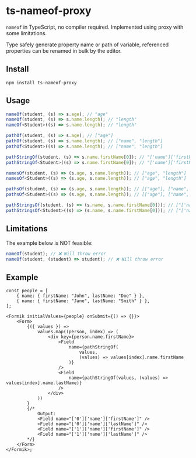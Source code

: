 # ts-nameof-proxy

`nameof` in TypeScript, no compiler required. Implemented using proxy with some limitations.

Type safely generate property name or path of variable, referenced properties can be renamed in bulk by the editor.

## Install

```
npm install ts-nameof-proxy
```

## Usage

```ts
nameOf(student, (s) => s.age); // "age"
nameOf(student, (s) => s.name.length); // "length"
nameOf<Student>((s) => s.name.length); // "length"

pathOf(student, (s) => s.age); // ["age"]
pathOf(student, (s) => s.name.length); // ["name", "length"]
pathOf<Student>((s) => s.name.length); // ["name", "length"]

pathStringOf(student, (s) => s.name.firstName[0]); // "['name']['firstName']['0']"
pathStringOf<Student>((s) => s.name.firstName[0]); // "['name']['firstName']['0']"

namesOf(student, (s) => (s.age, s.name.length)); // ["age", "length"]
namesOf<Student>((s) => (s.age, s.name.length)); // ["age", "length"]

pathsOf(student, (s) => (s.age, s.name.length)); // [["age"], ["name", "length"]]
pathsOf<Student>((s) => (s.age, s.name.length)); // [["age"], ["name", "length"]]

pathStringsOf(student, (s) => (s.name, s.name.firstName[0])); // ["['name']", "['name']['firstName']['0']"]
pathStringsOf<Student>((s) => (s.name, s.name.firstName[0])); // ["['name']", "['name']['firstName']['0']"]
```

## Limitations

The example below is NOT feasible:

```ts
nameOf(student); // ❌ Will throw error
nameOf(student, (student) => student); // ❌ Will throw error
```

## Example

```tsx
const people = [
	{ name: { firstName: "John", lastName: "Doe" } },
	{ name: { firstName: "Jane", lastName: "Smith" } },
];

<Formik initialValues={people} onSubmit={() => {}}>
	<Form>
		{({ values }) =>
			values.map((person, index) => (
				<div key={person.name.firstName}>
					<Field
						name={pathStringOf(
							values,
							(values) => values[index].name.firstName
						)}
					/>
					<Field
						name={pathStringOf(values, (values) => values[index].name.lastName)}
					/>
				</div>
			))
		}
		{/*
			Output:
			<Field name="['0']['name']['firstName']" />
			<Field name="['0']['name']['lastName']" />
			<Field name="['1']['name']['firstName']" />
			<Field name="['1']['name']['lastName']" />
		*/}
	</Form>
</Formik>;
```
